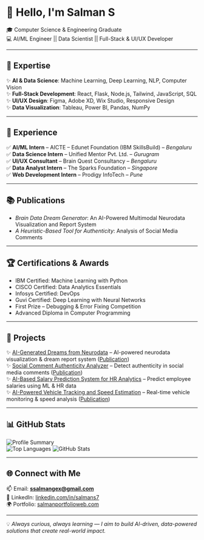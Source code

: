 # 🌟 Hello, I'm Salman S  

🎓 Computer Science & Engineering Graduate  
💻 AI/ML Engineer || Data Scientist || Full-Stack & UI/UX Developer  

---

## 🔧 Expertise  
✨ **AI & Data Science**: Machine Learning, Deep Learning, NLP, Computer Vision  
✨ **Full-Stack Development**: React, Flask, Node.js, Tailwind, JavaScript, SQL  
✨ **UI/UX Design**: Figma, Adobe XD, Wix Studio, Responsive Design  
✨ **Data Visualization**: Tableau, Power BI, Pandas, NumPy  

---

## 💼 Experience  
✅ **AI/ML Intern** – AICTE – Edunet Foundation (IBM SkillsBuild) – *Bengaluru*  
✅ **Data Science Intern** – Unified Mentor Pvt. Ltd. – *Gurugram*  
✅ **UI/UX Consultant** – Brain Quest Consultancy – *Bengaluru*  
✅ **Data Analyst Intern** – The Sparks Foundation – *Singapore*  
✅ **Web Development Intern** – Prodigy InfoTech – *Pune*  

---

## 📚 Publications  
- *Brain Data Dream Generator*: An AI-Powered Multimodal Neurodata Visualization and Report System  
- *A Heuristic-Based Tool for Authenticity*: Analysis of Social Media Comments  

---

## 🏆 Certifications & Awards  
- IBM Certified: Machine Learning with Python  
- CISCO Certified: Data Analytics Essentials  
- Infosys Certified: DevOps  
- Guvi Certified: Deep Learning with Neural Networks  
- First Prize – Debugging & Error Fixing Competition  
- Advanced Diploma in Computer Programming  

---

## 🚀 Projects  
✨ [AI-Generated Dreams from Neurodata](https://github.com/Salman-id85/AI-Generated-Dreams-from-Neurodata) – AI-powered neurodata visualization & dream report system ([Publication](https://zenodo.org/records/17243008))  
✨ [Social Comment Authenticity Analyzer](https://github.com/Salman-id85/Social-Comment-Authenticity-Analyzer) – Detect authenticity in social media comments ([Publication](https://zenodo.org/records/17243151))  
✨ [AI-Based Salary Prediction System for HR Analytics](https://github.com/Salman-id85/AI-Based-Salary-Prediction-System-for-HR-Analytics) – Predict employee salaries using ML & HR data  
✨ [AI-Powered Vehicle Tracking and Speed Estimation](https://github.com/Salman-id85/AI-Powered-Vehicle-Tracking-and-Speed-Estimation) – Real-time vehicle monitoring & speed analysis ([Publication](https://zenodo.org/records/17240852))  

---

## 📊 GitHub Stats  
![Profile Summary](http://github-profile-summary-cards.vercel.app/api/cards/profile-details?username=Salman-id85&theme=github_dark)  
![Top Languages](http://github-profile-summary-cards.vercel.app/api/cards/repos-per-language?username=Salman-id85&theme=github_dark)  ![GitHub Stats](http://github-profile-summary-cards.vercel.app/api/cards/stats?username=Salman-id85&theme=github_dark)  

---

## 🌐 Connect with Me  
📫 Email: **ssalmangex@gmail.com**  
🔗 LinkedIn: [linkedin.com/in/salmans7](https://www.linkedin.com/in/salmans7)  
🌍 Portfolio: [salmanportfolioweb.com](https://iuqjewvggqs90xqcslqxaa.on.drv.tw/www.salmanportfolioweb.com/salu.html)  

---

💡 *Always curious, always learning — I aim to build AI-driven, data-powered solutions that create real-world impact.*  
